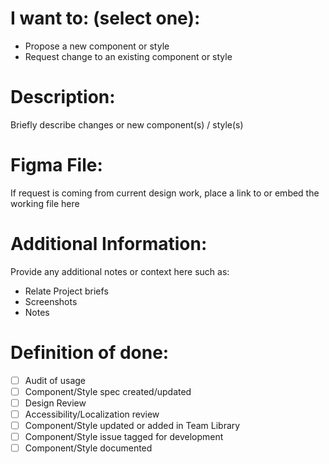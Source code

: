 # I want to: (select one):

- Propose a new component or style
- Request change to an existing component or style

# Description:

Briefly describe changes or new component(s) / style(s)

# Figma File:

If request is coming from current design work, place a link to or embed the working file here

# Additional Information:

Provide any additional notes or context here such as:
- Relate Project briefs
- Screenshots
- Notes

# Definition of done:

- [  ] Audit of usage
- [  ] Component/Style spec created/updated
- [  ] Design Review
- [  ] Accessibility/Localization review
- [  ] Component/Style updated or added in Team Library
- [  ] Component/Style issue tagged for development
- [  ] Component/Style documented

